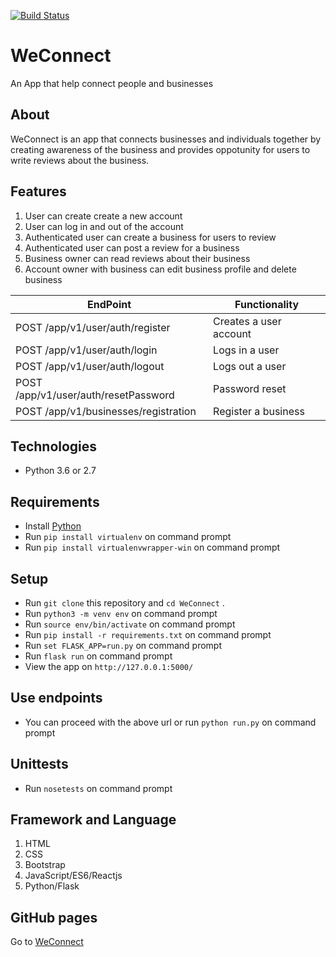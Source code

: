 [![Build Status](https://travis-ci.org/Ogollah/WeConnect.svg?branch=develop)](https://travis-ci.org/Ogollah/WeConnect)
# WeConnect
An App that help connect people and businesses

## About

WeConnect is an app that connects businesses and individuals together by creating awareness of the business and provides oppotunity for users to write reviews about the business.

## Features

  1. User can create create a new account
  2. User can log in and out of the account
  3. Authenticated user can create a business for users to review
  4. Authenticated user can post a review for a business
  5. Business owner can read reviews about their business
  6. Account owner with business can edit business profile and delete business

  | EndPoint                                             | Functionality                                    |
| ---------------------------------------------------- | ------------------------------------------------ |
| POST   /app/v1/user/auth/register                   | Creates a user account                          |
| POST   /app/v1/user/auth/login                       | Logs in a user                                 |
| POST   /app/v1/user/auth/logout                      | Logs out a user                                |
| POST   /app/v1/user/auth/resetPassword              | Password reset                                 |
| POST   /app/v1/businesses/registration                       | Register a business                            |

## Technologies

* Python 3.6 or 2.7

## Requirements

* Install [Python](https://www.python.org/downloads/)
* Run `pip install virtualenv` on command prompt
* Run `pip install virtualenvwrapper-win` on command prompt

## Setup

* Run `git clone` this repository and `cd WeConnect` .
* Run `python3 -m venv env` on command prompt
* Run `source env/bin/activate` on command prompt
* Run `pip install -r requirements.txt` on command prompt
* Run `set FLASK_APP=run.py` on command prompt
* Run `flask run` on command prompt
* View the app on `http://127.0.0.1:5000/`

## Use endpoints

* You can proceed with the above url or run `python run.py` on command prompt

## Unittests

* Run `nosetests` on command prompt

## Framework and Language

 1. HTML
 2. CSS
 3. Bootstrap
 4. JavaScript/ES6/Reactjs
 5. Python/Flask

## GitHub pages

Go to [WeConnect](https://ogollah.github.io/WeConnect/)
